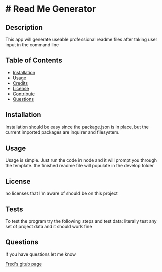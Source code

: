
  # # Read Me Generator

  ## Description
  
  This app will generate useable professional readme files after taking user input in the command line

  ## Table of Contents 
  
  - [Installation](#installation)
  - [Usage](#usage)
  - [Credits](#credits)
  - [License](#license)
  - [Contribute](#contribute)
  - [Questions](#questions)
  
  ## Installation
  
  Installation should be easy since the package.json is in place, but the current imported packages are inquirer and filesystem.
  
  ## Usage
  
  Usage is simple. Just run the code in node and it will prompt you through the template. the finished readme file will populate in the develop folder
  
  ## License
  no licenses that I'm aware of should be on this project
  
  ## Tests
  To test the program try the following steps and test data:
 literally test any set of project data and it should work fine
  ## Questions
  If you have questions let me know
  
  [Fred's gitub page](github.com/FredElick)
